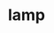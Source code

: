 ---
layout: post
title: "lamp"
categories: [sculpture, lighting, metal]
medium: "found indicator light panel, electrical wire, galvanized sheet metal"
image: /assets/images/panel-light/light.jpg
images: 'images/panel-light'
permalink: /lamp/
---